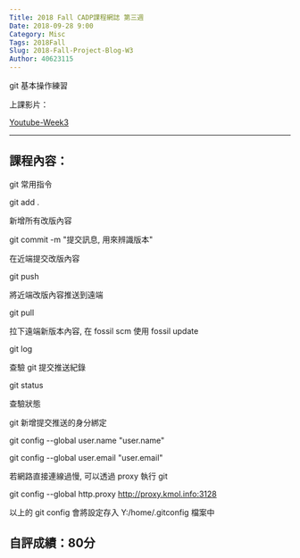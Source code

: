 ```yaml
---
Title: 2018 Fall CADP課程網誌 第三週
Date: 2018-09-28 9:00
Category: Misc
Tags: 2018Fall
Slug: 2018-Fall-Project-Blog-W3
Author: 40623115
---
```


git 基本操作練習

<!-- PELICAN_END_SUMMARY -->

上課影片：

[Youtube-Week3](https://www.youtube.com/watch?v=158Ir6Mni60)

----

課程內容：
----

git 常用指令

git add .

新增所有改版內容

git commit -m "提交訊息, 用來辨識版本"

在近端提交改版內容

git push

將近端改版內容推送到遠端

git pull

拉下遠端新版本內容, 在 fossil scm 使用 fossil update

git log

查驗 git 提交推送紀錄

git status

查驗狀態

git 新增提交推送的身分綁定

git config --global user.name "user.name"

git config --global user.email "user.email"

若網路直接連線過慢, 可以透過 proxy 執行 git

git config --global http.proxy http://proxy.kmol.info:3128

以上的 git config 會將設定存入 Y:/home/.gitconfig 檔案中


自評成績：80分
----

